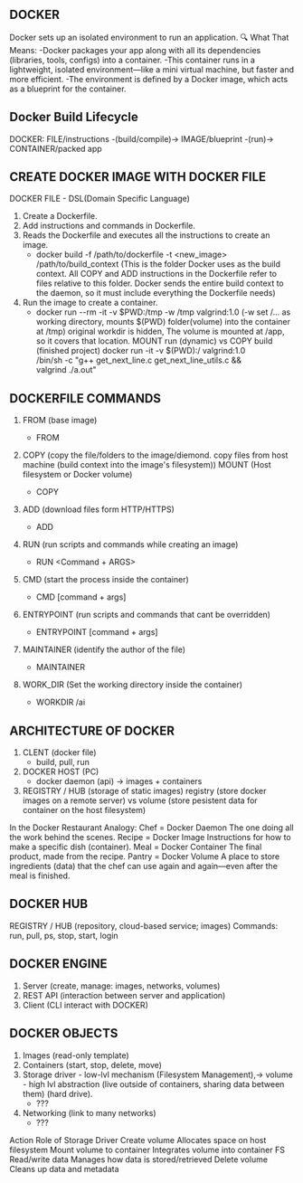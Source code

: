 ## DOCKER
Docker sets up an isolated environment to run an application.
🔍 What That Means:
-Docker packages your app along with all its dependencies (libraries, tools, configs) into a container.
-This container runs in a lightweight, isolated environment—like a mini virtual machine, but faster and more efficient.
-The environment is defined by a Docker image, which acts as a blueprint for the container.


## Docker Build Lifecycle
DOCKER: FILE/instructions -(build/compile)-> IMAGE/blueprint -(run)-> CONTAINER/packed app


## CREATE DOCKER IMAGE WITH DOCKER FILE
DOCKER FILE - DSL(Domain Specific Language)
1. Create a Dockerfile.
2. Add instructions and commands in Dockerfile.
3. Reads the Dockerfile and executes all the instructions to create an image.
	- docker build -f /path/to/dockerfile -t <new_image> /path/to/build_context (This is the folder Docker uses as the build context. All COPY and ADD instructions in the Dockerfile refer to files relative to this folder. Docker sends the entire build context to the daemon, so it must include everything the Dockerfile needs)
4. Run the image to create a container.
	- docker run --rm -it -v $PWD:/tmp -w /tmp valgrind:1.0 (-w set /... as working directory, mounts $(PWD) folder(volume) into the container at /tmp) original workdir is hidden, The volume is mounted at /app, so it covers that location.
MOUNT run (dynamic) vs COPY build (finished project)
docker run -it -v $(PWD):/ valgrind:1.0 \
	/bin/sh -c "g++ get_next_line.c get_next_line_utils.c && \
	valgrind ./a.out"


## DOCKERFILE COMMANDS
1. FROM (base image)
	- FROM <ImageName>

2. COPY (copy the file/folders to the image/diemond. copy files from host machine (build context into the image's filesystem)) MOUNT (Host filesystem or Docker volume)
	- COPY <Source> <Destination> 

3. ADD (download files form HTTP/HTTPS)
	- ADD <URL> 

4. RUN (run scripts and commands while creating an image)
	- RUN <Command + ARGS>

5. CMD (start the process inside the container)
	- CMD [command + args]

6. ENTRYPOINT (run scripts and commands that cant be overridden)
	- ENTRYPOINT [command + args]

7. MAINTAINER (identify the author of the file)
	- MAINTAINER <NAME>

8. WORK_DIR (Set the working directory inside the container)
	- WORKDIR /ai


## ARCHITECTURE OF DOCKER
1. CLENT (docker file)
	- build, pull, run
2. DOCKER HOST (PC)
	- docker daemon (api) -> images + containers
3. REGISTRY / HUB (storage of static images)
registry (store docker images on a remote server) vs volume (store pesistent data for container on the host filesystem)

In the Docker Restaurant Analogy:
Chef = Docker Daemon The one doing all the work behind the scenes.
Recipe = Docker Image Instructions for how to make a specific dish (container).
Meal = Docker Container The final product, made from the recipe.
Pantry = Docker Volume A place to store ingredients (data) that the chef can use again and again—even after the meal is finished.


## DOCKER HUB
REGISTRY / HUB (repository, cloud-based service; images)
Commands: run, pull, ps, stop, start, login


 ## DOCKER ENGINE
 1. Server (create, manage: images, networks, volumes)
 2. REST API (interaction between server and application)
 3. Client (CLI interact with DOCKER)
  

## DOCKER OBJECTS
1. Images (read-only template)
2. Containers (start, stop, delete, move)
3. Storage driver - low-lvl mechanism (Filesystem Management),-> volume - high lvl abstraction (live outside of containers, sharing data between them) (hard drive).
   	- ???
4. Networking (link to many networks)
	- ???

Action	Role of Storage Driver
Create volume	Allocates space on host filesystem
Mount volume to container	Integrates volume into container FS
Read/write data	Manages how data is stored/retrieved
Delete volume	Cleans up data and metadata

